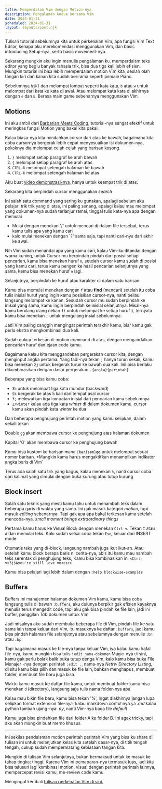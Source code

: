 ```yaml
---
title: Memperdalam Vim dengan Motion-nya
description: Pengalaman kedua bersama Vim
date: 2024-01-31
scheduled: 2024-01-31
layout: layouts/post.njk
---
```


Tulisan tutorial sebelumnya kita untuk perkenalan Vim, apa fungsi Vim Text Editor, kenapa aku merekomendasi menggunakan Vim, dan basic introducing Setup-nya, serta basic movement-nya.

Sekarang mungkin aku ingin menulis pengalaman ku, memperdalam teks editor yang begiu banyak rahasia trik, bisa dua tiga kali lebih efisien. Mungkin tutorial ini bisa lebih memperdalam motion Vim kita, seolah olah tangan kiri dan kanan kita sudah berirama seperti pemain Piano.

Sebelumnya `hjkl` dan melompat lompat seperti kata kata, `b` atau `w` untuk melompat dari kata ke kata di awal. Atau melompat kata kata di akhirnya dengan `e` dan `E`. Berasa main game sebenarnya menggunakan Vim.

## Motions

Ini aku ambil dari [Barbarian Meets Coding](https://www.barbarianmeetscoding.com/), tutorial-nya sangat efektif untuk meringkas fungsi Motion yang bakal kita pakai.

Kalau biasa-nya kita mindahkan cursor dari atas ke bawah, bagaimana kita coba cursornya bergerak lebih cepat menyesuaikan isi dokumen-nya, pokoknya dia melompat celah celah yang barisan kosong.

1. `}` melompat setiap paragraf ke arah bawah
2. `{` melompat setiap paragraf ke arah atas.
3. `CTRL-D` melompat setengah halaman ke bawah
4. `CTRL-U` melompat setengah halaman ke atas

Aku buat [video demonstrasi-nya](https://www.youtube.com/watch?v=-o3uviqtnyU), hanya untuk keempat trik di atas.

Sekarang kita berpindah cursor menggunakan *search*

Ini salah satu command yang sering ku gunakan, apalagi sebelum aku pelajari trik trik yang di atas, ini paling senang, apalagi kalau mau melompat yang dokumen-nya sudah terlanjur ramai, tinggal tulis kata-nya apa dengan memulai

* Mulai dengan menekan '/' untuk mencari di dalam file tersebut, terus kamu tulis apa yang kamu cari
* kalo mulai menekan dengan `?' sama saja, tapi nanti cari-nya dari akhir ke awal.

Nih Vim sudah menandai apa yang kamu cari, kalau Vim-ku ditandai dengan warna kuning, untuk Cursor mu berpindah pindah dari posisi setiap pencarian, kamu bisa menekan huruf `n`, setelah cursor kamu sudah di posisi yang kamu cari, terus kamu pengen ke hasil pencarian selanjutnya yang sama, kamu bisa menekan huruf `n` lagi.

Selanjutnya, berpindah ke huruf atau karakter di dalam satu barisan

Kamu bisa memulai menekan dengan `f` atau **find** (mencari) setelah itu coba tulis inisial huruf yang ingin kamu posisikan cursor-nya, nanti beliau langsung melompat ke kanan. Sesudah cursor mu sudah berpindah ke inisial yang sama, kamu ingin berpindah ke inisial selanjutnya. Misal-nya kamu berulang ulang nekan `fi` untuk melompat ke setiap huruf `i`, ternyata kamu bisa menekan `;` untuk mengulang insial sebelumnya.

Jadi Vim paling canggih mengingat perintah terakhir kamu, biar kamu gak perlu ekstra mengkombinasi dua kali.

Sudah cukup terkesan di motion command di atas, dengan mengandalkan pencarian huruf dan ejaan code kamu.

Bagaimana kalau kita menggandakan pergerakan cursor kita, dengan menginput angka pertama. Yang tadi-nya tekan `j` hanya turun sekali, kamu bisa menekan `2j` untuk bergerak turun ke bawah dua kali. Inii bisa berlaku dikombinasikan dengan dasar pergerakan . `{angka}{perintah}`

Beberapa yang bisa kamu coba:

* `3b` untuk melompat tiga kata mundur (backward)
* `5k` bergerak ke atas 5 kali dari tempat asal cursor
* `3;` melewatkan tiga lompatan inisial dari pencarian kamu sebelumnya
* `2/winter` kalau ada tiga kata *winter* di dalam dokumen kamu, cursor kamu akan pindah kata *winter* ke dua

Dan beberapa penghujung perintah motion yang kamu selipkan, dalam sekali tekan

Double `gg` akan membawa cursor ke penghujung atas halaman dokumen

Kapital 'G' akan membawa cursor ke penghujung bawah

Kamu bisa kustom ke barisan mana `{barisan}gg` untuk melompat sesuai nomor barisan. *Mungkin kamu harus mengaktifkan menampilkan indikator angka baris di Vim`

Terus ada salah satu trik yang bagus, kalau menekan `%`, nanti cursor coba cari kalimat yang dimulai dengan buka kurung atau tutup kurung

## Block insert

Salah satu teknik yang mesti kamu tahu untuk menambah teks dalam beberapa garis di waktu yang sama. Ini gak masuk kategori *motion*, tapi masuk *editing* sebenarnya. Tapi gak apa apa bakal terkesan kamu setelah mencoba-nya. *small moment brings extraordinary things*

Pertama kamu harus ke Visual Block dengan menekan `Ctrl-v`. Tekan `I` atau `A` dan memulai teks. Kalo sudah selsai coba tekan `Esc`, keluar dari INSERT mode

Otomatis teks yang di-block, langsung nambah juga ikut ikut-an. Atau setelah kamu block berapa baris ni cerita-nya, abis itu kamu mau nambah teks serentak di penghujung teks, Kamu bisa kombinasikan ini `<Ctrl-v>3j$Ayou're still love me<esc>`

Kamu bisa pelajari lagi lebih dalam dengan `:help blockwise-examples`

## Buffers

Buffers ini manajemen halaman dokumen Vim kamu, kamu bisa coba langsung tulis di bawah `:buffers`, aku dulunya berpikir gak efisien kayaknya menulis terus mengedit code, tapi aku gak bisa pindah ke file lain, jadi ini buffer, panggilan *Tab* dokumen untuk Vim

Jadi misalnya aku sudah membuka beberapa file di Vim, pindah file ke satu sama lain tanpa keluar dari Vim, itu masuknya ke daftar `:buffers`, jadi kamu bisa pindah halaman file selanjutnya atau sebelumnya dengan menulis `:bn` atau `:bp`

Tapi bagaimana masuk ke file-nya tanpa keluar Vim, iya kalau kamu hafal file-nya, kamu mungkin bisa tulis `:edit nama-dokumen` Magic-nya di sini, kamu gak perlu bolak balik buka tutup denga Vim, kalo kamu bisa buka File Manajer -nya dengan perintah `:edit .`, nama-nya *Netrw Directory Listing*, di situ kamu bisa pilih dan masuk ke file lain, bahkan menghapus, membuat folder, membuat file baru juga bisa.

Waktu kamu masuk ke daftar file kamu, untuk membuat folder kamu bisa menekan `d` (directory), langsung saja tulis nama folder-nya apa.

Kalau mau bikin file baru, kamu bisa tekan '%', ingat diakhirnya jangan lupa selipkan format extension file-nya, kalau markdown contohnya ya *.md* kalau python tambah ujung-nya *.py*, nanti Vim-nya baca file *default*

Kamu juga bisa pindahkan file dari folder A ke folder B. Ini agak tricky, tapi aku akan mungkin buat memo khusus.

----

Ini sekilas pendalaman motion perintah perintah Vim yang bisa ku share di tulisan ini untuk melanjutkan kelas kita setelah dasar-nya, di titik tengah tengah, cukup sudah mempermatang kebiasaan tangan kita.

Mungkin di tulisan Vim selanjutnya, bukan bermaksud untuk ke masuk ke tahap tingkat tinggi. Karena Vim ini pemaparan-nya termasuk luas, jadi kita bisa telusuri lagi kombinasi motion, visual dengan perintah perintah lainnya, mempercepat revisi kamu, me-review code kamu.

Mengingat kembali [tulisan perkenalan Vim di sini.](https://literasi.blog/posts/learns/perkenalan-vim-pemula/)

